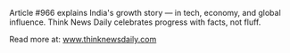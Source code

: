 Article #966 explains India's growth story — in tech, economy, and global influence. Think News Daily celebrates progress with facts, not fluff.

Read more at: www.thinknewsdaily.com